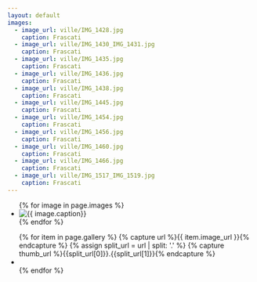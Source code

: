 ```yaml
---
layout: default
images:
  - image_url: ville/IMG_1428.jpg
    caption: Frascati
  - image_url: ville/IMG_1430_IMG_1431.jpg
    caption: Frascati
  - image_url: ville/IMG_1435.jpg
    caption: Frascati
  - image_url: ville/IMG_1436.jpg
    caption: Frascati
  - image_url: ville/IMG_1438.jpg
    caption: Frascati
  - image_url: ville/IMG_1445.jpg
    caption: Frascati
  - image_url: ville/IMG_1454.jpg
    caption: Frascati
  - image_url: ville/IMG_1456.jpg
    caption: Frascati
  - image_url: ville/IMG_1460.jpg
    caption: Frascati
  - image_url: ville/IMG_1466.jpg
    caption: Frascati
  - image_url: ville/IMG_1517_IMG_1519.jpg
    caption: Frascati  
---
```


<ul class="photo-gallery">
  {% for image in page.images %}
    <li><img src="{{ image.image_url }}" alt="{{ image.caption}}"/></li>
  {% endfor %}
</ul>

<div>
	<ul class="clearing-thumbs small-block-grid-4" data-clearing>
		{% for item in page.gallery %}
		{% capture url %}{{ item.image_url }}{% endcapture %}
		{% assign split_url = url | split: '.' %}
		{% capture thumb_url %}{{split_url[0]}}.{{split_url[1]}}{% endcapture %}
		<li><a href="{{ site.urlimg }}{{ item.image_url }}"><img {% if item.caption %}data-caption="{{ item.caption }}"{% endif %} src="{{ site.urlimg }}{{ thumb_url }}" alt=""></a></li>
		{% endfor %}
	</ul>
</div>